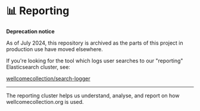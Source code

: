 # 📊 Reporting

**Deprecation notice**

As of July 2024, this repository is archived as the parts of this project in production use have moved elsewhere.

If you're looking for the tool which logs user searches to our "reporting" Elasticsearch cluster, see:

[wellcomecollection/search-logger](https://github.com/wellcomecollection/search-logger)

---

The reporting cluster helps us understand, analyse, and report on how wellcomecollection.org is used.
